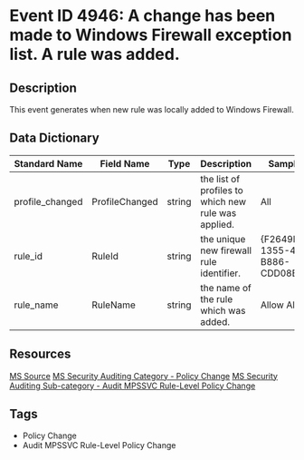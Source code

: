 # Event ID 4946: A change has been made to Windows Firewall exception list. A rule was added.

## Description
This event generates when new rule was locally added to Windows Firewall.

## Data Dictionary
|Standard Name|Field Name|Type|Description|Sample Value|
|---|---|---|---|---|
|profile_changed|ProfileChanged|string|the list of profiles to which new rule was applied.|All|
|rule_id|RuleId|string|the unique new firewall rule identifier.|{F2649D59-1355-4E3C-B886-CDD08B683199}|
|rule_name|RuleName|string|the name of the rule which was added.|Allow All Rule|

## Resources
[MS Source](https://github.com/MicrosoftDocs/windows-itpro-docs/blob/public/windows/security/threat-protection/auditing/event-4946.md)
[MS Security Auditing Category - Policy Change](https://docs.microsoft.com/en-us/windows/security/threat-protection/auditing/advanced-security-audit-policy-settings#policy-change)
[MS Security Auditing Sub-category - Audit MPSSVC Rule-Level Policy Change](https://github.com/MicrosoftDocs/windows-itpro-docs/tree/master/windows/security/threat-protection/auditing/audit-mpssvc-rule-level-policy-change.md)

## Tags
* Policy Change
* Audit MPSSVC Rule-Level Policy Change